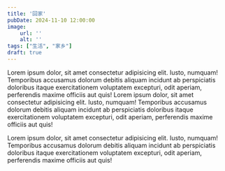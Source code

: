 ```yaml
---
title: '回家'
pubDate: 2024-11-10 12:00:00
image:
    url: ''
    alt: ''
tags: ["生活", "家乡"]
draft: true
---
```


<!-- 爷爷的离世实在有点太匆忙了，以至于我完全没反应过来。如今的我实在不敢过多的回忆爷爷，因为回忆一到深处、记忆一旦飘回到童年就会忍不住的落泪，无法控制。

且更不敢多去想奶奶，想到她如今只能孤独一人，我便如心绞了一般痛楚。`莫去想，莫去想，往前看，莫要自怨莫要难过...` -->

Lorem ipsum dolor, sit amet consectetur adipisicing elit. Iusto, numquam! Temporibus accusamus dolorum debitis aliquam incidunt ab perspiciatis doloribus itaque exercitationem voluptatem excepturi, odit aperiam, perferendis maxime officiis aut quis! Lorem ipsum dolor, sit amet consectetur adipisicing elit. Iusto, numquam! Temporibus accusamus dolorum debitis aliquam incidunt ab perspiciatis doloribus itaque exercitationem voluptatem excepturi, odit aperiam, perferendis maxime officiis aut quis!

Lorem ipsum dolor, sit amet consectetur adipisicing elit. Iusto, numquam! Temporibus accusamus dolorum debitis aliquam incidunt ab perspiciatis doloribus itaque exercitationem voluptatem excepturi, odit aperiam, perferendis maxime officiis aut quis!